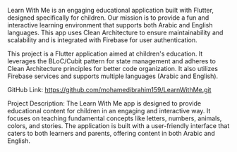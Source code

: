 Learn With Me is an engaging educational application built with Flutter, designed specifically for children.
Our mission is to provide a fun and interactive learning environment that supports both Arabic and English languages.
This app uses Clean Architecture to ensure maintainability and scalability and is integrated with Firebase for user authentication.

This project is a Flutter application aimed at children's education. It leverages the BLoC/Cubit pattern for state management and adheres to Clean Architecture principles for better code organization.
It also utilizes Firebase services and supports multiple languages (Arabic and English).

GitHub Link: https://github.com/mohamedibrahim159/LearnWithMe.git

Project Description:
The Learn With Me app is designed to provide educational content for children in an engaging and interactive way.
It focuses on teaching fundamental concepts like letters, numbers, animals, colors, and stories. The application is built with a user-friendly interface that caters to both learners and parents, offering content in both Arabic and English.
